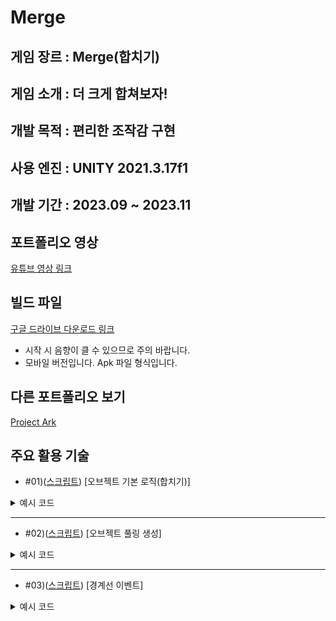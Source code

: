 Merge
===


게임 장르 : Merge(합치기)
---

게임 소개 : 
더 크게 합쳐보자!
---


개발 목적 : 편리한 조작감 구현
---

사용 엔진 : UNITY 2021.3.17f1
---


개발 기간 : 2023.09 ~ 2023.11
---


포트폴리오 영상
---
[유튜브 영상 링크](링크예정)


빌드 파일
---
[구글 드라이브 다운로드 링크](https://drive.google.com/file/d/1JRSGiZR3P5XjKuaMydYr0ob5zu1n1pqp/view?usp=drive_link)

* 시작 시 음향이 클 수 있으므로 주의 바랍니다.
* 모바일 버전입니다. Apk 파일 형식입니다.

다른 포트폴리오 보기
---
[Project Ark](https://github.com/Nocha13/Ark_2DPortfolio.git)

주요 활용 기술
---
* #01)([스크립트](https://github.com/Nocha13/Merge_2DPortfolio/blob/main/Merge/Assets/02.Code/InGame/Merge.cs#L123)) [오브젝트 기본 로직(합치기)]
<details>
<summary>예시 코드</summary>
  
```csharp
public void 함수 이름()
{
    void OnCollisionStay2D(Collision2D coll)
    {
        if(coll.gameObject.tag == "Merge")
        {
            Merge other = coll.gameObject.GetComponent<Merge>();

            if(level == other.level && !isMerge && !other.isMerge && level < 7)
            {//Start Merge
                float myX = transform.position.x;
                float myY = transform.position.y;
                float otherX = other.transform.position.x;
                float otherY = other.transform.position.y;

                //아래 있을 때
                //동일 높일 때, 오른쪽, 왼쪽에 있을 때
                if(myY < otherY || (myY == otherY && myX > otherX && myX < otherX))
                {//상대방 숨기기
                    other.Hide(transform.position);
                    LevelUp();
                }
            }
        }
    }
}
```
</details>

---
* #02)([스크립트](https://github.com/Nocha13/Merge_2DPortfolio/blob/main/Merge/Assets/02.Code/InGame/GameManager.cs#L67)) [오브젝트 풀링 생성]

<details>
<summary>예시 코드</summary>
  
```csharp
 // ORDER : #02) 오브젝트 풀링 생성
    void NextMerge()
    {
        if (isOver)
            return;

        //생성시 조건 정보
        lastMerge = PoolMgr.poolInst.GetMerge();
        lastMerge.Inst = this;
        lastMerge.level = Random.Range(0, maxLevel);
        lastMerge.gameObject.SetActive(true);
        AudioMgr.Inst.PlaySfx(AudioMgr.SFX.Next);
        isStart = true;
        StartCoroutine(WaitNext());
    }

    IEnumerator WaitNext()
    {
        while (lastMerge != null)
        {
            yield return null;
        }

        yield return new WaitForSeconds(0.5f); //0.5초마다 생성
        NextMerge();
    }
```
</details>

---
* #03)([스크립트](https://github.com/Nocha13/Merge_2DPortfolio/blob/main/Merge/Assets/02.Code/InGame/LInes.cs#L61)) [경계선 이벤트]

<details>
<summary>예시 코드</summary>
  
```csharp
 void Update()
    {
        if(warTouch == true)
        {
            if (Physics2D.OverlapBox(warPos, warSize, 0, mergeMask) != null)
            {    
                GameObject.Find("Walls").transform.Find("Color").gameObject.SetActive(true); //배경색 변경
                
                timer = 0.02f;
            }
        }

        if(0.0f < timer)
        {
            timer -= Time.deltaTime;

            if(timer <= 0.0f)
            {
                GameObject.Find("Walls").transform.Find("Color").gameObject.SetActive(false); //배경색 변경(원래대로)         
            }
        }

        if (deadTouch == true)
        {
            if (Physics2D.OverlapBox(deadPos, deadSize, 0, mergeMask) != nul초

                if (countDown <= 0.0f)
                {
                    GameManager.Inst.GameOver(); //게임오버
                }
            }
        }
    }
```
</details>
